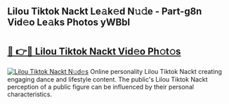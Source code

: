 ## Lilou Tiktok Nackt Le𝚊k𝚎d N𝚞𝚍e - Part-g8n Vid𝚎o Le𝚊ks Photos yWBbl

# <h2><a href="http://fb4xdce.evod.top/?m=Lilou+Tiktok+Nackt">🔗 👉🔴 Lilou Tiktok Nackt Vid𝚎o Ph𝚘t𝚘s</a></h2>

[![Lilou Tiktok Nackt N𝚞d𝚎s](https://i.imgur.com/8V9OHl7.gif)](http://fb4xdce.evod.top/?m=Lilou+Tiktok+Nackt)
Online personality Lilou Tiktok Nackt creating engaging dance and lifestyle content. The public's Lilou Tiktok Nackt perception of a public figure can be influenced by their personal characteristics. 
